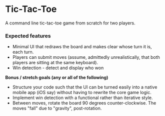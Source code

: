# Tic-Tac-Toe
A command line tic-tac-toe game from scratch for two players. 

### Expected features

- Minimal UI that redraws the board and makes clear whose turn it is, each turn.
- Players can submit moves (assume, admittedly unrealistically, that both players are sitting at the same keyboard).
- Win detection - detect and display who won

**Bonus / stretch goals (any or all of the following)**
- Structure your code such that the UI can be turned easily into a native mobile app (iOS say) without having to rewrite the core game logic.
- Implement win detection with a functional rather than iterative style.
- Between moves, rotate the board 90 degrees counter-clockwise. The moves "fall" due to "gravity", post-rotation.